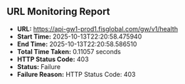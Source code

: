 ## URL Monitoring Report

- **URL:** https://api-gw1-prod1.fisglobal.com/gw/v1/health
- **Start Time:** 2025-10-13T22:20:58.475940
- **End Time:** 2025-10-13T22:20:58.586510
- **Total Time Taken:** 0.11057 seconds
- **HTTP Status Code:** 403
- **Status:** Failure
- **Failure Reason:** HTTP Status Code: 403
